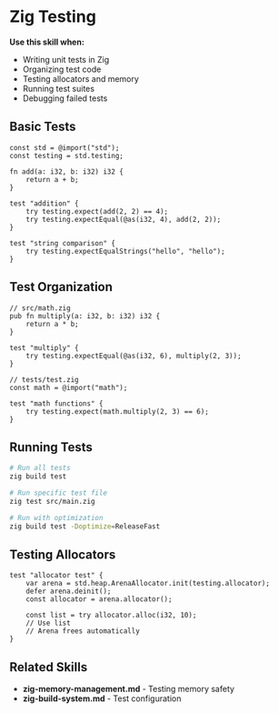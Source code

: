 # Zig Testing

**Use this skill when:**
- Writing unit tests in Zig
- Organizing test code
- Testing allocators and memory
- Running test suites
- Debugging failed tests

## Basic Tests

```zig
const std = @import("std");
const testing = std.testing;

fn add(a: i32, b: i32) i32 {
    return a + b;
}

test "addition" {
    try testing.expect(add(2, 2) == 4);
    try testing.expectEqual(@as(i32, 4), add(2, 2));
}

test "string comparison" {
    try testing.expectEqualStrings("hello", "hello");
}
```

## Test Organization

```zig
// src/math.zig
pub fn multiply(a: i32, b: i32) i32 {
    return a * b;
}

test "multiply" {
    try testing.expectEqual(@as(i32, 6), multiply(2, 3));
}

// tests/test.zig
const math = @import("math");

test "math functions" {
    try testing.expect(math.multiply(2, 3) == 6);
}
```

## Running Tests

```bash
# Run all tests
zig build test

# Run specific test file
zig test src/main.zig

# Run with optimization
zig build test -Doptimize=ReleaseFast
```

## Testing Allocators

```zig
test "allocator test" {
    var arena = std.heap.ArenaAllocator.init(testing.allocator);
    defer arena.deinit();
    const allocator = arena.allocator();

    const list = try allocator.alloc(i32, 10);
    // Use list
    // Arena frees automatically
}
```

## Related Skills

- **zig-memory-management.md** - Testing memory safety
- **zig-build-system.md** - Test configuration
